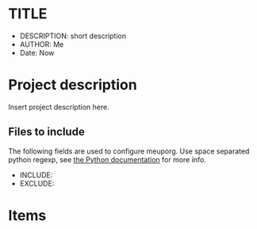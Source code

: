 TITLE
=====

 * DESCRIPTION: short description
 * AUTHOR: Me
 * Date: Now


# Project description #

Insert project description here.


## Files to include ##

The following fields are used to configure meuporg. Use space separated python regexp, see [the Python documentation](http://docs.python.org/2/howto/regex.html#matching-characters) for more info.

   * INCLUDE:
   * EXCLUDE:


# Items #
